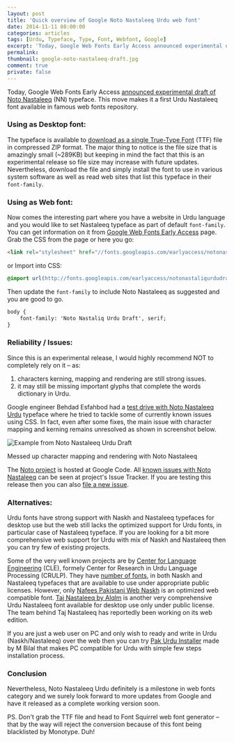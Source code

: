 ```yaml
---
layout: post
title: 'Quick overview of Google Noto Nastaleeq Urdu web font'
date: 2014-11-11 08:00:00
categories: articles
tags: [Urdu, Typeface, Type, Font, Webfont, Google]
excerpt: 'Today, Google Web Fonts Early Access announced experimental draft of Noto Nastaleeq typeface. This move makes it a first Urdu Nastaleeq font available in famous web fonts repository.'
permalink:
thumbnail: google-noto-nastaleeq-draft.jpg
comment: true
private: false
---
```


Today, Google Web Fonts Early Access [announced experimental draft of Noto Nastaleeq](http://googledevelopers.blogspot.com.au/2014/11/i-can-get-another-if-i-break-it.html?utm_campaign=noto-urdu-1114&utm_source=jabran.me) (NN) typeface. This move makes it a first Urdu Nastaleeq font available in famous web fonts repository.


### Using as Desktop font:

The typeface is available to [download as a single True-Type Font](http://www.google.com/get/noto/) (TTF) file in compressed ZIP format. The major thing to notice is the file size that is amazingly small (~289KB) but keeping in mind the fact that this is an experimental release so file size may increase with future updates. Nevertheless, download the file and simply install the font to use in various system software as well as read web sites that list this typeface in their `font-family`.


### Using as Web font:

Now comes the interesting part where you have a website in Urdu language and you would like to set Nastaleeq typeface as part of default `font-family`. You can get information on it from [Google Web Fonts Early Access](http://www.google.com/fonts/earlyaccess?utm_campaign=noto-urdu-1114&utm_source=jabran.me) page. Grab the CSS from the page or here you go:

``` html
<link rel="stylesheet" href="//fonts.googleapis.com/earlyaccess/notonastaliqurdudraft.css">
```

or Import into CSS:

``` css
@import url(http://fonts.googleapis.com/earlyaccess/notonastaliqurdudraft.css);

```

Then update the `font-family` to include Noto Nastaleeq as suggested and you are good to go.

``` html
body {
	font-family: 'Noto Nastaliq Urdu Draft', serif;
}
```

### Reliability / Issues:

Since this is an experimental release, I would highly recommend NOT to completely rely on it &ndash; as:

1. characters kerning, mapping and rendering are still strong issues.
2. it may still be missing important glyphs that complete the words dictionary in Urdu.

Google engineer Behdad Esfahbod had a [test drive with Noto Nastaleeq Urdu](http://behdad.org/urdu/) typeface where he tried to tackle some of currently known issues using CSS. In fact, even after some fixes, the main issue with character mapping and kerning remains unresolved as shown in screenshot below.

<img src="{{ '/assets/images/noto-nastaleeq-character-mapping-gone-bonkers.png' | prepend: site.baseurl }}" alt="Example from Noto Nastaleeq Urdu Draft" class="img-responsive">
<p class="help-block">Messed up character mapping and rendering with Noto Nastaleeq</p>

The [Noto project](https://code.google.com/p/noto/) is hosted at Google Code. All [known issues with Noto Nastaleeq](https://code.google.com/p/noto/issues/list?can=1&q=Noto+Nastaliq&colspec=ID+Type+Status+Priority+Milestone+Owner+Summary&cells=tiles) can be seen at project's Issue Tracker. If you are testing this release then you can also [file a new issue](https://code.google.com/p/noto/issues/entry).

### Alternatives:

Urdu fonts have strong support with Naskh and Nastaleeq typefaces for desktop use but the web still lacks the optimized support for Urdu fonts, in particular case of Nastaleeq typeface. If you are looking for a bit more comprehensive web support for Urdu with mix of Naskh and Nastaleeq then you can try few of existing projects.

Some of the very well known projects are by [Center for Language Engineering](http://www.cle.org.pk) (CLE), formely Center for Research in Urdu Language Processing (CRULP). They have [number of fonts](http://www.cle.org.pk/software/localization.htm), in both Naskh and Nastaleeq typefaces that are available to use under appropriate public licenses. However, only [Nafees Pakistani Web Naskh](http://www.cle.org.pk/software/localization/Fonts/nafeesPakistaniWebNaskh.html) is an optimized web compatible font. [Taj Nastaleeq by Alqlm](http://taj.alqlm.org/) is another very comprehensive Urdu Nastaleeq font available for desktop use only under public license. The team behind Taj Nastaleeq has reportedly been working on its web edition.

If you are just a web user on PC and only wish to ready and write in Urdu (Naskh/Nastaleeq) over the web then you can try [Pak Urdu Installer](http://www.mbilalm.com/blog/pak-urdu-installer-en/) made by M Bilal that makes PC compatible for Urdu with simple few steps installation process.


### Conclusion

Nevertheless, Noto Nastaleeq Urdu definitely is a milestone in web fonts category and we surely look forward to more updates from Google and have it released as a complete working version soon.

PS. Don't grab the TTF file and head to Font Squirrel web font generator – that by the way will reject the conversion because of this font being blacklisted by Monotype. Duh!